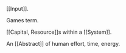 [[Input]].

Games term.

[[Capital, Resource]]s within a [[System]].

An [[Abstract]] of human effort, time, energy.